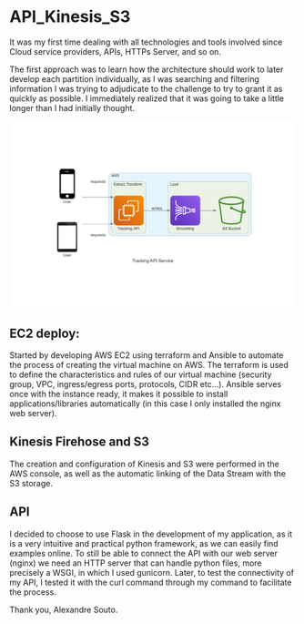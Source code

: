 # API_Kinesis_S3

It was my first time dealing with all technologies and tools involved since Cloud service providers, APIs, HTTPs Server, and so on.

The first approach was to learn how the architecture should work to later develop each partition individually, as I was searching and filtering information I was trying to adjudicate to the challenge to try to grant it as quickly as possible. I immediately realized that it was going to take a little longer than I had initially thought.


![](tracking_api_service.png)



## EC2 deploy:

Started by developing AWS EC2 using terraform and Ansible to automate the process of creating the virtual machine on AWS. The terraform is used to define the characteristics and rules of our virtual machine (security group, VPC, ingress/egress ports, protocols, CIDR etc...). Ansible serves once with the instance ready, it makes it possible to install applications/libraries automatically (in this case I only installed the nginx web server).

## Kinesis Firehose and S3
The creation and configuration of Kinesis and S3 were performed in the AWS console, as well as the automatic linking of the Data Stream with the S3 storage.


## API

I decided to choose to use Flask in the development of my application, as it is a very intuitive and practical python framework, as we can easily find examples online. To still be able to connect the API with our web server (nginx) we need an HTTP server that can handle python files, more precisely a WSGI, in which I used gunicorn. Later, to test the connectivity of my API, I tested it with the curl command through my command to facilitate the process.


Thank you,  Alexandre Souto.








